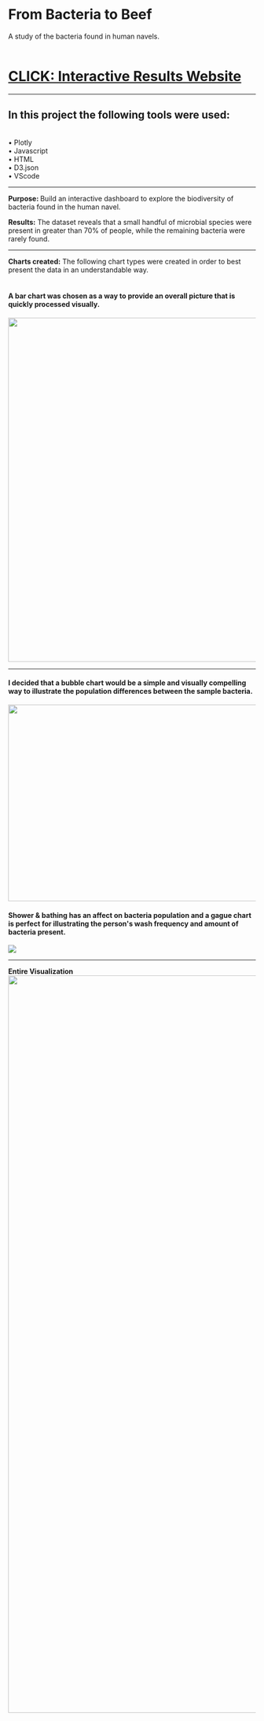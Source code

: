 
# From Bacteria to Beef
A study of the bacteria found in human navels.
<BR><BR>
 
# <a href="https://meggrooms.github.io/belly_button_biodiversity/" target="_blank"> CLICK: Interactive Results Website</a>
 <HR>
<h2>In this project the following tools were used:</h2>
<BR>
• Plotly
 <BR>
• Javascript
<BR>
• HTML
<BR>
• D3.json<BR>
• VScode<HR>
    
<b>Purpose: </b>
 Build an interactive dashboard to explore the biodiversity of bacteria found in the human navel. 

<b>Results:</b>
   The dataset reveals that a small handful of microbial species were present in greater than 70% of people, while the remaining bacteria were rarely found.
<hr>
<b> Charts created:</b>
 The following chart types were created in order to best present the data in an understandable way.<br><br>

#### A bar chart was chosen as a way to provide an overall picture that is quickly processed visually.<BR>
<a href="https://meggrooms.github.io/belly_button_biodiversity/">
<img src="https://github.com/meggrooms/belly_button_biodiversity/blob/main/images/bb_barchart.png" width="700" 
     height="700"></a><HR>
   
#### I decided that a bubble chart would be a simple and visually compelling way to illustrate the population differences between the sample bacteria.<BR>
<a href="https://meggrooms.github.io/belly_button_biodiversity/">
<img src="https://github.com/meggrooms/belly_button_biodiversity/blob/main/images/bb_bubble_chart.png" width="1200" height="400"> </a>

#### Shower & bathing has an affect on bacteria population and a gague chart is perfect for illustrating the person's wash frequency and amount of bacteria present. <BR>
<a href="https://meggrooms.github.io/belly_button_biodiversity/">
<img src="https://github.com/meggrooms/belly_button_biodiversity/blob/main/images/wash_Freq.png"></a>
<HR>
<b> Entire Visualization</b><BR>
<a href="https://meggrooms.github.io/belly_button_biodiversity/">
<img src="https://github.com/meggrooms/belly_button_biodiversity/blob/main/images/wholepage.png" width="1800" height="1500"></a>








